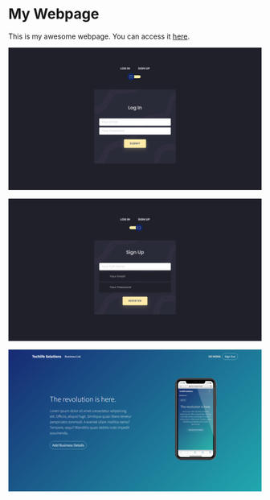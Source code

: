 # My Webpage



This is my awesome webpage. You can access it [here](https://techlife-solution.vercel.app/).

![Login Screenshot](login.PNG)

![Signup Screenshot](signup.PNG)

![Home Screenshot](home.PNG)